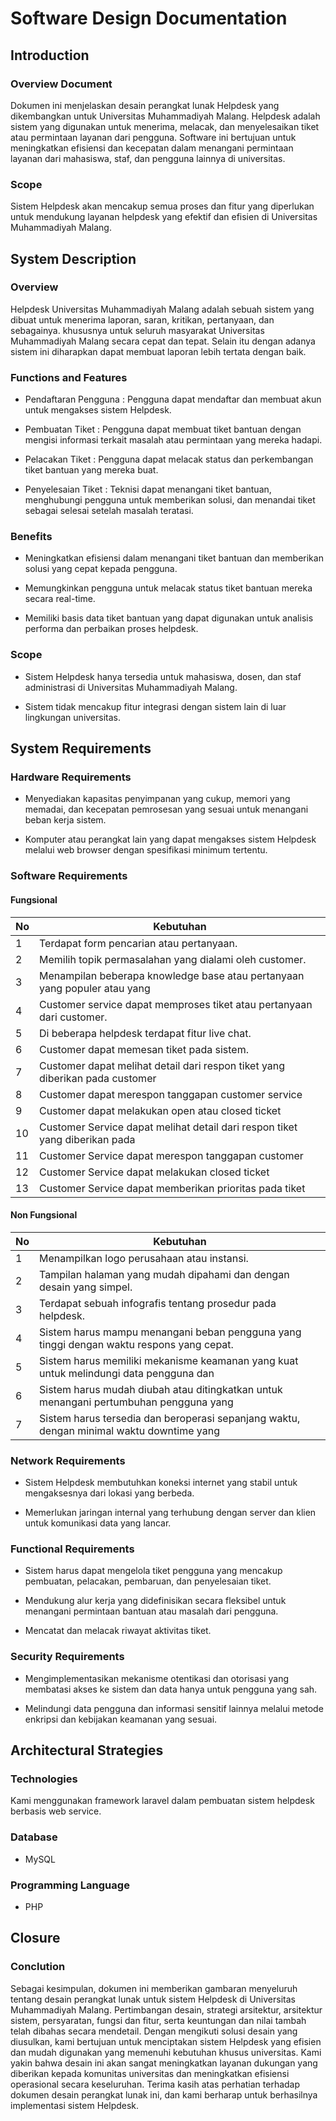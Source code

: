 # Software Design Documentation

## Introduction

### Overview Document
Dokumen ini menjelaskan desain perangkat lunak Helpdesk yang dikembangkan untuk Universitas Muhammadiyah Malang. Helpdesk adalah sistem yang digunakan untuk menerima, melacak, dan menyelesaikan tiket atau permintaan layanan dari pengguna. Software ini bertujuan untuk meningkatkan efisiensi dan kecepatan dalam menangani permintaan layanan dari mahasiswa, staf, dan pengguna lainnya di universitas.

### Scope
Sistem Helpdesk akan mencakup semua proses dan fitur yang diperlukan untuk mendukung layanan helpdesk yang efektif dan efisien di Universitas Muhammadiyah Malang.

## System Description

### Overview

Helpdesk Universitas Muhammadiyah Malang adalah sebuah sistem yang dibuat untuk menerima laporan, saran, kritikan, pertanyaan, dan sebagainya. khususnya untuk seluruh masyarakat Universitas Muhammadiyah Malang secara cepat dan tepat. Selain itu dengan adanya sistem ini diharapkan dapat membuat laporan lebih tertata dengan baik.

### Functions and Features

- Pendaftaran Pengguna : 
Pengguna dapat mendaftar dan membuat akun untuk mengakses sistem Helpdesk.

- Pembuatan Tiket : 
Pengguna dapat membuat tiket bantuan dengan mengisi informasi terkait masalah atau permintaan yang mereka hadapi.

- Pelacakan Tiket : 
Pengguna dapat melacak status dan perkembangan tiket bantuan yang mereka buat.

- Penyelesaian Tiket : 
Teknisi dapat menangani tiket bantuan, menghubungi pengguna untuk memberikan solusi, dan menandai tiket sebagai selesai setelah masalah teratasi.

### Benefits

- Meningkatkan efisiensi dalam menangani tiket bantuan dan memberikan solusi yang cepat kepada pengguna.

- Memungkinkan pengguna untuk melacak status tiket bantuan mereka secara real-time.

- Memiliki basis data tiket bantuan yang dapat digunakan untuk analisis performa dan perbaikan proses helpdesk.

### Scope 

- Sistem Helpdesk hanya tersedia untuk mahasiswa, dosen, dan staf administrasi di Universitas Muhammadiyah Malang.

- Sistem tidak mencakup fitur integrasi dengan sistem lain di luar lingkungan universitas.

## System Requirements

### Hardware Requirements

- Menyediakan kapasitas penyimpanan yang cukup, memori yang memadai, dan kecepatan pemrosesan yang sesuai untuk menangani beban kerja sistem.

- Komputer atau perangkat lain yang dapat mengakses sistem Helpdesk melalui web browser dengan spesifikasi minimum tertentu.

### Software Requirements

#### Fungsional
|No  |Kebutuhan   |
|----|---|
| 1  | Terdapat form pencarian atau pertanyaan. |
| 2  | Memilih topik permasalahan yang dialami oleh customer. |
| 3  | Menampilan beberapa knowledge base atau pertanyaan yang populer atau yang |  || 1 sering ditanyakan. |
| 4  | Customer service dapat memproses tiket atau pertanyaan dari customer. |
| 5  | Di beberapa helpdesk terdapat fitur live chat. |
| 6  | Customer dapat memesan tiket pada sistem. |
| 7  | Customer dapat melihat detail dari respon tiket yang diberikan pada customer | 1 service |
| 8  | Customer dapat merespon tanggapan customer service |
| 9  | Customer dapat melakukan open atau closed ticket |
| 10 | Customer Service dapat melihat detail dari respon tiket yang diberikan pada   | 1 customer |
| 11 | Customer Service dapat merespon tanggapan customer |
| 12 | Customer Service dapat melakukan closed ticket |
| 13 | Customer Service dapat memberikan prioritas pada tiket |

#### Non Fungsional
| No |Kebutuhan |
|----|----------|
| 1 | Menampilkan logo perusahaan atau instansi. |
| 2 | Tampilan halaman yang mudah dipahami dan dengan desain yang simpel. |
| 3 | Terdapat sebuah infografis tentang prosedur pada helpdesk. |
| 4 | Sistem harus mampu menangani beban pengguna yang tinggi dengan waktu respons yang cepat. |
| 5 | Sistem harus memiliki mekanisme keamanan yang kuat untuk melindungi data pengguna dan |  |transaksi. |
| 6 | Sistem harus mudah diubah atau ditingkatkan untuk menangani pertumbuhan pengguna yang  |besar | di masa depan. |
| 7 | Sistem harus tersedia dan beroperasi sepanjang waktu, dengan minimal waktu downtime yang  |direncanakan.


### Network Requirements

- Sistem Helpdesk membutuhkan koneksi internet yang stabil untuk mengaksesnya dari lokasi yang berbeda.

- Memerlukan jaringan internal yang terhubung dengan server dan klien untuk komunikasi data yang lancar.

### Functional Requirements 

- Sistem harus dapat mengelola tiket pengguna yang mencakup pembuatan, pelacakan, pembaruan, dan penyelesaian tiket.

- Mendukung alur kerja yang didefinisikan secara fleksibel untuk menangani permintaan bantuan atau masalah dari pengguna.

- Mencatat dan melacak riwayat aktivitas tiket.

### Security Requirements

- Mengimplementasikan mekanisme otentikasi dan otorisasi yang membatasi akses ke sistem dan data hanya untuk pengguna yang sah.

- Melindungi data pengguna dan informasi sensitif lainnya melalui metode enkripsi dan kebijakan keamanan yang sesuai.

## Architectural Strategies

### Technologies

Kami menggunakan framework laravel dalam pembuatan sistem helpdesk berbasis web service.

### Database

- MySQL

### Programming Language

- PHP

## Closure

### Conclution
Sebagai kesimpulan, dokumen ini memberikan gambaran menyeluruh tentang desain perangkat lunak untuk sistem Helpdesk di Universitas Muhammadiyah Malang. Pertimbangan desain, strategi arsitektur, arsitektur sistem, persyaratan, fungsi dan fitur, serta keuntungan dan nilai tambah telah dibahas secara mendetail. Dengan mengikuti solusi desain yang diusulkan, kami bertujuan untuk menciptakan sistem Helpdesk yang efisien dan mudah digunakan yang memenuhi kebutuhan khusus universitas. Kami yakin bahwa desain ini akan sangat meningkatkan layanan dukungan yang diberikan kepada komunitas universitas dan meningkatkan efisiensi operasional secara keseluruhan. Terima kasih atas perhatian terhadap dokumen desain perangkat lunak ini, dan kami berharap untuk berhasilnya implementasi sistem Helpdesk.
